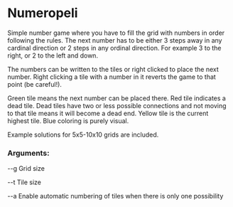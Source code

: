 # Numeropeli

Simple number game where you have to fill the grid with numbers in order following the rules.
The next number has to be either 3 steps away in any cardinal direction or 2 steps in any ordinal direction. For example 3 to the right, or 2 to the left and down.

The numbers can be written to the tiles or right clicked to place the next number. Right clicking a tile with a number in it reverts the game to that point (be careful!).

Green tile means the next number can be placed there. Red tile indicates a dead tile. Dead tiles have two or less possible connections and not moving to that tile means it will become a dead end. Yellow tile is the current highest tile. Blue coloring is purely visual.

Example solutions for 5x5-10x10 grids are included.

### Arguments:
--g	  Grid size

--t	  Tile size

--a  	Enable automatic numbering of tiles when there is only one possibility
